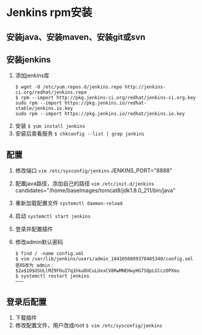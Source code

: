 <!--
 * @Author: your name
 * @Date: 2020-10-22 16:47:44
 * @LastEditTime: 2020-10-22 17:44:29
 * @LastEditors: your name
 * @Description: In User Settings Edit
 * @FilePath: \github\work\jenkins\Jenkins rpm安装.md
-->
# Jenkins rpm安装
## 安装java、安装maven、安装git或svn

## 安装jenkins
1. 添加jenkins库
    ~~~ shell
	$ wget -O /etc/yum.repos.d/jenkins.repo http://jenkins-ci.org/redhat/jenkins.repo
    $ rpm --import http://pkg.jenkins-ci.org/redhat/jenkins-ci.org.key
    sudo rpm --import https://pkg.jenkins.io/redhat-stable/jenkins.io.key
    sudo rpm --import https://pkg.jenkins.io/redhat/jenkins.io.key
    ~~~
2. 安装
	`$ yum install jenkins`
3. 安装后查看服务
	`$ chkconfig --list | grep jenkins`
## 配置
1. 修改端口
    `vim /etc/sysconfig/jenkins`
	JENKINS_PORT="8888"
2. 配置java路径，添加自己的路径
    `vim /etc/init.d/jenkins`
	candidates="/home/baseImages/tomcat8/jdk1.8.0_211/bin/java"
3. 重新加载配置文件
    `systemctl daemon-reload`
4. 启动
    `systemctl start jenkins`
5. 登录并配置插件
    
6. 修改admin默认密码
    ~~~~ shell
	$ find / -name config.xml
	$ vim /var/lib/jenkins/users/admin_1041050899378485340/config.xml
	密码改为 admin： $2a$10$OSULlMZ9FOuI7q1hkuDUCuLUxxCV8RwMNEHwyHG7SQpLGlczOPXmu
	$ systemctl restart jenkins
    ~~~
## 登录后配置
1. 下载插件
2. 修改配置文件，用户改成root
    `$ vim /etc/sysconfig/jenkins`
